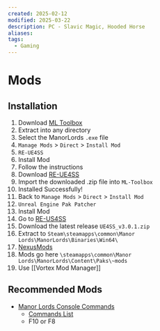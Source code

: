 ```yaml
---
created: 2025-02-12
modified: 2025-03-22
description: PC - Slavic Magic, Hooded Horse
aliases: 
tags:
  - Gaming
---
```


# Mods

## Installation

1. Download [ML Toolbox](https://www.nexusmods.com/manorlords/mods/256)
2. Extract into any directory
3. Select the ManorLords `.exe` file
4. `Manage Mods` > `Direct` > `Install Mod`
5. `RE-UE4SS`
6. Install Mod
7. Follow the instructions
8. Download [RE-UE4SS](https://www.nexusmods.com/manorlords/mods/229)
9. Import the downloaded .zip file into `ML-Toolbox`
10. Installed Successfully!
11. Back to `Manage Mods` > `Direct` > `Install Mod`
12. `Unreal Engine Pak Patcher`
13. Install Mod
14. Go to [RE-US4SS](https://github.com/UE4SS-RE/RE-UE4SS/releases)
15. Download the latest release `UE4SS_v3.0.1.zip`
16. Extract to `Steam\steamapps\common\Manor Lords\ManorLords\Binaries\Win64\`
17. [NexusMods](https://www.nexusmods.com/manorlords/mods/)
18. Mods go here `\steamapps\common\Manor Lords\ManorLords\Content\Paks\~mods`
19. Use [[Vortex Mod Manager]]

## Recommended Mods

- [Manor Lords Console Commands](https://www.nexusmods.com/manorlords/mods/203)
    - [Commands List](https://github.com/Psiae/ManorLordsConsoleCommandsMod/blob/main/MLConsoleCommandsMod/latest/mod_page.md)
    - F10 or F8
